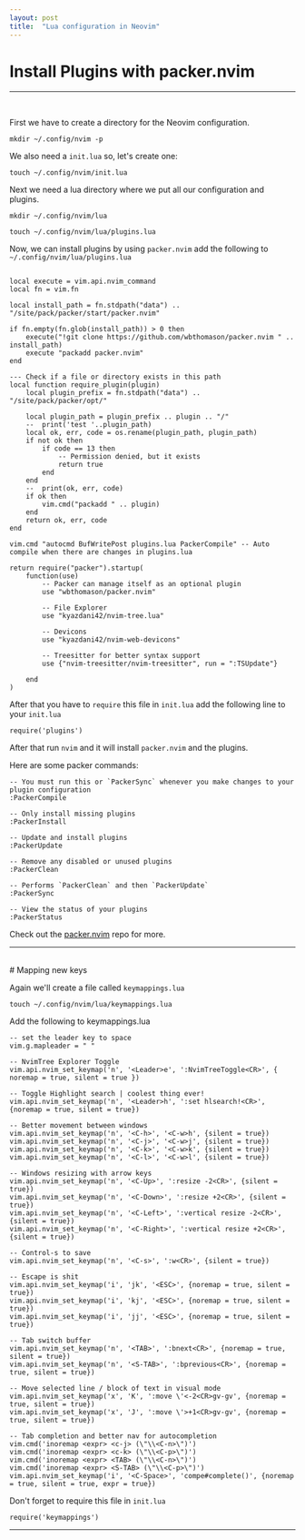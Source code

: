 ```yaml
---
layout: post
title:  "Lua configuration in Neovim"
---
```


# Install Plugins with packer.nvim
<hr>

<br>

First we have to create a directory for the Neovim configuration.<br>
```
mkdir ~/.config/nvim -p
```
We also need a ``init.lua`` so, let's create one:
```
touch ~/.config/nvim/init.lua
```
Next we need a lua directory where we put all our configuration and plugins.
```
mkdir ~/.config/nvim/lua

touch ~/.config/nvim/lua/plugins.lua
```

Now, we can install plugins by using ``packer.nvim`` add the following to ``~/.config/nvim/lua/plugins.lua``
```

local execute = vim.api.nvim_command
local fn = vim.fn

local install_path = fn.stdpath("data") .. "/site/pack/packer/start/packer.nvim"

if fn.empty(fn.glob(install_path)) > 0 then
    execute("!git clone https://github.com/wbthomason/packer.nvim " .. install_path)
    execute "packadd packer.nvim"
end

--- Check if a file or directory exists in this path
local function require_plugin(plugin)
    local plugin_prefix = fn.stdpath("data") .. "/site/pack/packer/opt/"

    local plugin_path = plugin_prefix .. plugin .. "/"
    --	print('test '..plugin_path)
    local ok, err, code = os.rename(plugin_path, plugin_path)
    if not ok then
        if code == 13 then
            -- Permission denied, but it exists
            return true
        end
    end
    --	print(ok, err, code)
    if ok then
        vim.cmd("packadd " .. plugin)
    end
    return ok, err, code
end

vim.cmd "autocmd BufWritePost plugins.lua PackerCompile" -- Auto compile when there are changes in plugins.lua

return require("packer").startup(
    function(use)
        -- Packer can manage itself as an optional plugin
        use "wbthomason/packer.nvim"

        -- File Explorer
        use "kyazdani42/nvim-tree.lua"

        -- Devicons
        use "kyazdani42/nvim-web-devicons"

        -- Treesitter for better syntax support
        use {"nvim-treesitter/nvim-treesitter", run = ":TSUpdate"}

    end
)
```
After that you have to ``require`` this file in ``init.lua`` add the following line to your ``init.lua``
```
require('plugins')
```
After that run ``nvim`` and it will install ``packer.nvim`` and the plugins.<br>

Here are some packer commands:
```
-- You must run this or `PackerSync` whenever you make changes to your plugin configuration
:PackerCompile

-- Only install missing plugins
:PackerInstall

-- Update and install plugins
:PackerUpdate

-- Remove any disabled or unused plugins
:PackerClean

-- Performs `PackerClean` and then `PackerUpdate`
:PackerSync

-- View the status of your plugins
:PackerStatus
```
Check out the [packer.nvim] repo for more.

[packer.nvim]: https://github.com/wbthomason/packer.nvim
<hr>
<br>
# Mapping new keys

Again we'll create a file called ``keymappings.lua`` 
```
touch ~/.config/nvim/lua/keymappings.lua
```
Add the following to keymappings.lua

```
-- set the leader key to space
vim.g.mapleader = " "  

-- NvimTree Explorer Toggle
vim.api.nvim_set_keymap('n', '<Leader>e', ':NvimTreeToggle<CR>', { noremap = true, silent = true })

-- Toggle Highlight search | coolest thing ever!
vim.api.nvim_set_keymap('n', '<Leader>h', ':set hlsearch!<CR>', {noremap = true, silent = true})

-- Better movement between windows
vim.api.nvim_set_keymap('n', '<C-h>', '<C-w>h', {silent = true})
vim.api.nvim_set_keymap('n', '<C-j>', '<C-w>j', {silent = true})
vim.api.nvim_set_keymap('n', '<C-k>', '<C-w>k', {silent = true})
vim.api.nvim_set_keymap('n', '<C-l>', '<C-w>l', {silent = true})

-- Windows resizing with arrow keys
vim.api.nvim_set_keymap('n', '<C-Up>', ':resize -2<CR>', {silent = true})
vim.api.nvim_set_keymap('n', '<C-Down>', ':resize +2<CR>', {silent = true})
vim.api.nvim_set_keymap('n', '<C-Left>', ':vertical resize -2<CR>', {silent = true})
vim.api.nvim_set_keymap('n', '<C-Right>', ':vertical resize +2<CR>', {silent = true})

-- Control-s to save 
vim.api.nvim_set_keymap('n', '<C-s>', ':w<CR>', {silent = true})

-- Escape is shit
vim.api.nvim_set_keymap('i', 'jk', '<ESC>', {noremap = true, silent = true})
vim.api.nvim_set_keymap('i', 'kj', '<ESC>', {noremap = true, silent = true})
vim.api.nvim_set_keymap('i', 'jj', '<ESC>', {noremap = true, silent = true})

-- Tab switch buffer
vim.api.nvim_set_keymap('n', '<TAB>', ':bnext<CR>', {noremap = true, silent = true})
vim.api.nvim_set_keymap('n', '<S-TAB>', ':bprevious<CR>', {noremap = true, silent = true})

-- Move selected line / block of text in visual mode
vim.api.nvim_set_keymap('x', 'K', ':move \'<-2<CR>gv-gv', {noremap = true, silent = true})
vim.api.nvim_set_keymap('x', 'J', ':move \'>+1<CR>gv-gv', {noremap = true, silent = true})

-- Tab completion and better nav for autocompletion
vim.cmd('inoremap <expr> <c-j> (\"\\<C-n>\")')
vim.cmd('inoremap <expr> <c-k> (\"\\<C-p>\")')
vim.cmd('inoremap <expr> <TAB> (\"\\<C-n>\")')
vim.cmd('inoremap <expr> <S-TAB> (\"\\<C-p>\")')
vim.api.nvim_set_keymap('i', '<C-Space>', 'compe#complete()', {noremap = true, silent = true, expr = true})
```
Don't forget to require this file in ``init.lua`` 
```
require('keymappings')
``` 
<hr>

